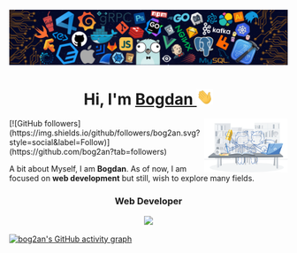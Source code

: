 ![](https://raw.githubusercontent.com/bog2an/bog2an/main/header.png)

<h1 align="center" >Hi, I'm <a href="https://github.com/bog2an" target="_blank"> Bogdan </a>
  <img src="https://github.com/bog2an/bog2an/blob/main/Hi.gif" width="30px">
</h1>
<img width="30%" align="right" src="https://github.com/bog2an/bog2an/blob/main/workbench.svg">
[![GitHub followers](https://img.shields.io/github/followers/bog2an.svg?style=social&label=Follow)](https://github.com/bog2an?tab=followers)

A bit about Myself, I am <b>Bogdan</b>.
As of now, I am focused on <b>web development</b> but still, wish to explore many fields.

<h3 align="center"> Web Developer</h3>

<p align="center"> 
  <img src="https://komarev.com/ghpvc/?username=bog2an&label=Profile%20views&color=6805D3&style=flat"/>
</p>


[![bog2an's GitHub activity graph](https://activity-graph.herokuapp.com/graph?username=bog2an&theme=xcode)](https://git.io/bog2an)
